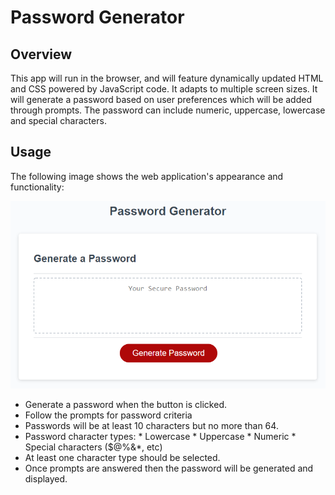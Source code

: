 # Password Generator

## Overview

 This app will run in the browser, and will feature dynamically updated HTML and CSS powered by JavaScript code. It adapts to multiple screen sizes.
It will generate a password based on user preferences which will be added through prompts. The password can include numeric, uppercase, lowercase and special characters. 

## Usage

The following image shows the web application's appearance and functionality:

![password generator demo](./assets/05-javascript-challenge-demo.png)


* Generate a password when the button is clicked.
* Follow the prompts for password criteria
* Passwords will be at least 10 characters but no more than 64.
* Password character types:
      * Lowercase
      * Uppercase
      * Numeric
      * Special characters ($@%&*, etc)
* At least one character type should be selected.
* Once prompts are answered then the password will be generated and displayed.

